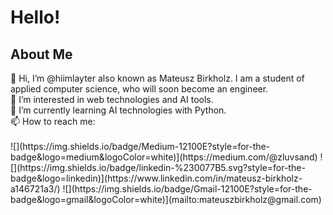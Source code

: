 <h1>Hello!</h1>
<h2>About Me</h2>
👋 Hi, I’m @hiimlayter also known as Mateusz Birkholz. I am a student of applied computer science, who will soon become an engineer.</br>
👀 I’m interested in web technologies and AI tools.</br>
🌱 I’m currently learning AI technologies with Python.</br>
📫 How to reach me: </br></br>
![](https://img.shields.io/badge/Medium-12100E?style=for-the-badge&logo=medium&logoColor=white)](https://medium.com/@zluvsand)
![](https://img.shields.io/badge/linkedin-%230077B5.svg?style=for-the-badge&logo=linkedin)](https://www.linkedin.com/in/mateusz-birkholz-a146721a3/)
![](https://img.shields.io/badge/Gmail-12100E?style=for-the-badge&logo=gmail&logoColor=white)](mailto:mateuszbirkholz@gmail.com)  

<!---
hiimlayter/hiimlayter is a ✨ special ✨ repository because its `README.md` (this file) appears on your GitHub profile.
You can click the Preview link to take a look at your changes.
--->
